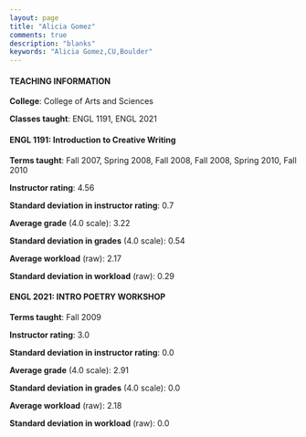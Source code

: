 ```yaml
---
layout: page
title: "Alicia Gomez" 
comments: true
description: "blanks"
keywords: "Alicia Gomez,CU,Boulder"
---
```

<head>
<script src="https://ajax.googleapis.com/ajax/libs/jquery/2.1.3/jquery.min.js"></script>
<script src="https://dl.dropboxusercontent.com/s/pc42nxpaw1ea4o9/highcharts.js?dl=0"></script>
<!-- <script src="../assets/js/highcharts.js"></script> -->
<style type="text/css">@font-face {
	font-family: "Bebas Neue";
	src: url(https://www.filehosting.org/file/details/544349/BebasNeue Regular.otf) format("opentype");
	}
	h1.Bebas { 
		font-family: "Bebas Neue", Verdana, Tahoma;
	}
</style>
</head>
	   
#### TEACHING INFORMATION

**College**: College of Arts and Sciences

**Classes taught**: ENGL 1191, ENGL 2021

#### ENGL 1191: Introduction to Creative Writing

**Terms taught**: Fall 2007, Spring 2008, Fall 2008, Fall 2008, Spring 2010, Fall 2010

**Instructor rating**: 4.56

**Standard deviation in instructor rating**: 0.7

**Average grade** (4.0 scale): 3.22

**Standard deviation in grades** (4.0 scale): 0.54

**Average workload** (raw): 2.17

**Standard deviation in workload** (raw): 0.29

#### ENGL 2021: INTRO POETRY WORKSHOP

**Terms taught**: Fall 2009

**Instructor rating**: 3.0

**Standard deviation in instructor rating**: 0.0

**Average grade** (4.0 scale): 2.91

**Standard deviation in grades** (4.0 scale): 0.0

**Average workload** (raw): 2.18

**Standard deviation in workload** (raw): 0.0

